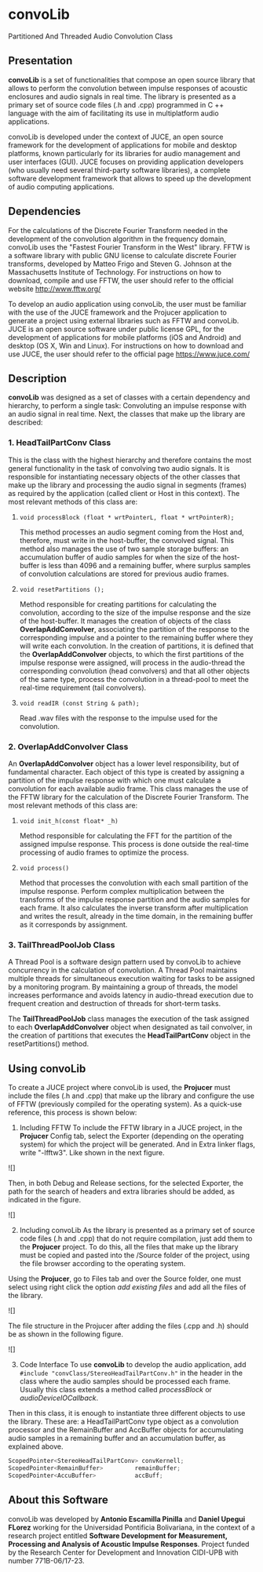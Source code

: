 # convoLib
Partitioned And Threaded Audio Convolution Class

## Presentation
**convoLib** is a set of functionalities that compose an open source library that allows to perform the convolution between impulse responses of acoustic enclosures and audio signals in real time. The library is presented as a primary set of source code files (.h and .cpp) programmed in C ++ language with the aim of facilitating its use in multiplatform audio applications.

convoLib is developed under the context of JUCE, an open source framework for the development of applications for mobile and desktop platforms, known particularly for its libraries for audio management and user interfaces (GUI). JUCE focuses on providing application developers (who usually need several third-party software libraries), a complete software development framework that allows to speed up the development of audio computing applications.

## Dependencies
For the calculations of the Discrete Fourier Transform needed in the development of the convolution algorithm in the frequency domain, convoLib uses the "Fastest Fourier Transform in the West" library. FFTW is a software library with public GNU license to calculate discrete Fourier transforms, developed by Matteo Frigo and Steven G. Johnson at the Massachusetts Institute of Technology. For instructions on how to download, compile and use FFTW, the user should refer to the official website http://www.fftw.org/

To develop an audio application using convoLib, the user must be familiar with the use of the JUCE framework and the Projucer application to generate a project using external libraries such as FFTW and convoLib. JUCE is an open source software under public license GPL, for the development of applications for mobile platforms (iOS and Android) and desktop (OS X, Win and Linux). For instructions on how to download and use JUCE, the user should refer to the official page https://www.juce.com/

## Description
**convoLib** was designed as a set of classes with a certain dependency and hierarchy, to perform a single task: Convoluting an impulse response with an audio signal in real time. Next, the classes that make up the library are described:

### 1. HeadTailPartConv Class 

This is the class with the highest hierarchy and therefore contains the most general functionality in the task of convolving two audio signals. It is responsible for instantiating necessary objects of the other classes that make up the library and processing the audio signal in segments (frames) as required by the application (called client or Host in this context). The most relevant methods of this class are:

1. `void processBlock (float * wrtPointerL, float * wrtPointerR);`

   This method processes an audio segment coming from the Host and, therefore, must write in the host-buffer, the convolved    signal. This method also manages the use of two sample storage buffers: an accumulation buffer of audio samples for when    the size of the host-buffer is less than 4096 and a remaining buffer, where surplus samples of convolution calculations      are stored for previous audio frames.

2. `void resetPartitions ();`

   Method responsible for creating partitions for calculating the convolution, according to the size of the impulse response and the size of the host-buffer. It manages the creation of objects of the class **OverlapAddConvolver**, associating the partition of the response to the corresponding impulse and a pointer to the remaining buffer where they will write each convolution. In the creation of partitions, it is defined that the **OverlapAddConvolver** objects, to which the first partitions of the impulse response were assigned, will process in the audio-thread the corresponding convolution (head convolvers) and that all other objects of the same type, process the convolution in a thread-pool to meet the real-time requirement (tail convolvers).

3. `void readIR (const String & path);`

   Read .wav files with the response to the impulse used for the convolution.
   
### 2. OverlapAddConvolver Class

An **OverlapAddConvolver** object has a lower level responsibility, but of fundamental character. Each object of this type is created by assigning a partition of the impulse response with which one must calculate a convolution for each available audio frame. This class manages the use of the FFTW library for the calculation of the Discrete Fourier Transform. The most relevant methods of this class are:

1. `void init_h(const float* _h)`

   Method responsible for calculating the FFT for the partition of the assigned impulse response. This process is done outside the real-time processing of audio frames to optimize the process.
   
2. `void process()`

   Method that processes the convolution with each small partition of the impulse response. Perform complex multiplication between the transforms of the impulse response partition and the audio samples for each frame. It also calculates the inverse transform after multiplication and writes the result, already in the time domain, in the remaining buffer as it corresponds by assignment.
   
### 3. TailThreadPoolJob Class

A Thread Pool is a software design pattern used by convoLib to achieve concurrency in the calculation of convolution. A Thread Pool maintains multiple threads for simultaneous execution waiting for tasks to be assigned by a monitoring program. By maintaining a group of threads, the model increases performance and avoids latency in audio-thread execution due to frequent creation and destruction of threads for short-term tasks.

The **TailThreadPoolJob** class manages the execution of the task assigned to each **OverlapAddConvolver** object when designated as tail convolver, in the creation of partitions that executes the **HeadTailPartConv** object in the resetPartitions() method.

## Using convoLib
To create a JUCE project where convoLib is used, the **Projucer** must include the files (.h and .cpp) that make up the library and configure the use of FFTW (previously compiled for the operating system). As a quick-use reference, this process is shown below:

1. Including FFTW
To include the FFTW library in a JUCE project, in the **Projucer** Config tab, select the Exporter (depending on the operating system) for which the project will be generated. And in Extra linker flags, write "-lfftw3". Like shown in the next figure.

![]

Then, in both Debug and Release sections, for the selected Exporter, the path for the search of headers and extra libraries should be added, as indicated in the figure.

![]

2. Including convoLib
As the library is presented as a primary set of source code files (.h and .cpp) that do not require compilation, just add them to the **Projucer** project. To do this, all the files that make up the library must be copied and pasted into the /Source folder of the project, using the file browser according to the operating system.

Using the **Projucer**, go to Files tab and over the Source folder, one must select using right click the option *add existing files* and add all the files of the library.

![]

The file structure in the Projucer after adding the files (.cpp and .h) should be as shown in the following figure.

![]

3. Code Interface
To use **convoLib** to develop the audio application, add `#include "convClass/StereoHeadTailPartConv.h"` in the header in the class where the audio samples should be processed each frame. Usually this class extends a method called *processBlock* or *audioDeviceIOCallback*.

Then in this class, it is enough to instantiate three different objects to use the library. These are: a HeadTailPartConv type object as a convolution processor and the RemainBuffer and AccBuffer objects for accumulating audio samples in a remaining buffer and an accumulation buffer, as explained above.

```c++
ScopedPointer<StereoHeadTailPartConv> convKernell;
ScopedPointer<RemainBuffer>  		remainBuffer;
ScopedPointer<AccuBuffer> 			accBuff; 
```

## About this Software
convoLib was developed by **Antonio Escamilla Pinilla** and **Daniel Upegui FLorez** working for the Universidad Pontificia Bolivariana, in the context of a research project entitled **Software Development for Measurement, Processing and Analysis of Acoustic Impulse Responses**. Project funded by the Research Center for Development and Innovation CIDI-UPB with number 771B-06/17-23.
